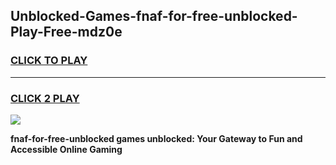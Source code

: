 
## Unblocked-Games-fnaf-for-free-unblocked-Play-Free-mdz0e
<h3>
<a href="https://premium76.site?title=fnaf-for-free-unblocked&ref=21A">CLICK TO PLAY</a></h3>
<hr>

<h3>
<a href="https://premium76.site?title=fnaf-for-free-unblocked&ref=21A">CLICK 2 PLAY</a>
  
</h3>

<a href="https://premium76.site?title=fnaf-for-free-unblocked&ref=21A"><img src="https://clearcache.store/games.png"></a>


**fnaf-for-free-unblocked games unblocked: Your Gateway to Fun and Accessible Online Gaming**

